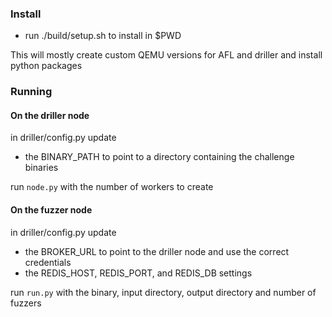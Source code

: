 ### Install

* run ./build/setup.sh to install in $PWD

This will mostly create custom QEMU versions for AFL and driller and install python packages

### Running

#### On the driller node

in driller/config.py update 

* the BINARY_PATH to point to a directory containing the challenge binaries

run `node.py` with the number of workers to create

#### On the fuzzer node

 in driller/config.py update

* the BROKER_URL to point to the driller node and use the correct credentials
* the REDIS_HOST, REDIS_PORT, and REDIS_DB settings 

run `run.py` with the binary, input directory, output directory and number of fuzzers
